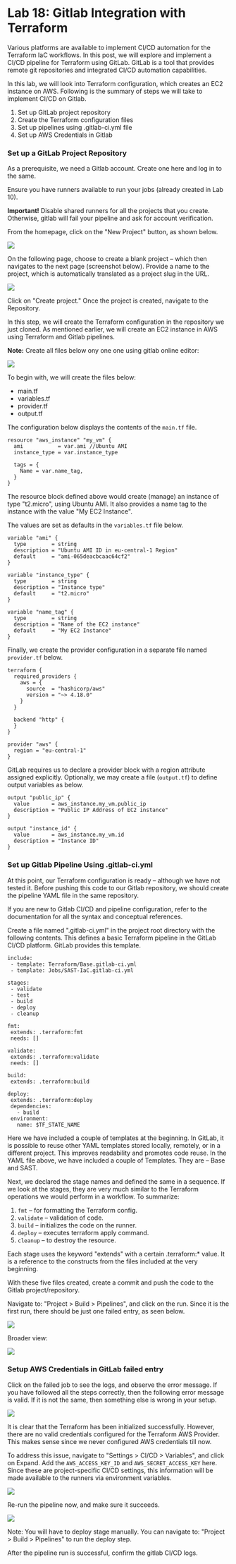 # Lab 18: Gitlab Integration with Terraform 

Various platforms are available to implement CI/CD automation for the Terraform IaC workflows. In this post, we will explore and implement a CI/CD pipeline for Terraform using GitLab. GitLab is a tool that provides remote git repositories and integrated CI/CD automation capabilities.

In this lab, we will look into Terraform configuration, which creates an EC2 instance on AWS. Following is the summary of steps we will take to implement CI/CD on Gitlab.

1. Set up GitLab project repository
2. Create the Terraform configuration files
3. Set up pipelines using .gitlab-ci.yml file
4. Set up AWS Credentials in Gitlab

### Set up a GitLab Project Repository

As a prerequisite, we need a Gitlab account. Create one here and log in to the same.

Ensure you have runners available to run your jobs (already created in Lab 10).

**Important!** Disable shared runners for all the projects that you create. Otherwise, gitlab will fail your pipeline and ask for account verification.


From the homepage, click on the "New Project" button, as shown below.

![](./images/_01.png)


On the following page, choose to create a blank project – which then navigates to the next page (screenshot below). Provide a name to the project, which is automatically translated as a project slug in the URL.


![](./images/_02.png)

Click on "Create project." Once the project is created, navigate to the Repository.

In this step, we will create the Terraform configuration in the repository we just cloned. As mentioned earlier, we will create an EC2 instance in AWS using Terraform and Gitlab pipelines.

**Note:** Create all files below ony one one using gitlab online editor:

![](./images/_03.png)


To begin with, we will create the files below:

- main.tf
- variables.tf
- provider.tf
- output.tf

The configuration below displays the contents of the `main.tf` file.

```
resource "aws_instance" "my_vm" {
  ami           = var.ami //Ubuntu AMI
  instance_type = var.instance_type

  tags = {
    Name = var.name_tag,
  }
}
```

The resource block defined above would create (manage) an instance of type "t2.micro", using Ubuntu AMI. It also provides a name tag to the instance with the value "My EC2 Instance".

The values are set as defaults in the `variables.tf` file below.

```
variable "ami" {
  type        = string
  description = "Ubuntu AMI ID in eu-central-1 Region"
  default     = "ami-065deacbcaac64cf2"
}

variable "instance_type" {
  type        = string
  description = "Instance type"
  default     = "t2.micro"
}

variable "name_tag" {
  type        = string
  description = "Name of the EC2 instance"
  default     = "My EC2 Instance"
}
```

Finally, we create the provider configuration in a separate file named `provider.tf` below.

```
terraform {
  required_providers {
    aws = {
      source  = "hashicorp/aws"
      version = "~> 4.18.0"
    }
  }

  backend "http" {
  }
}

provider "aws" {
  region = "eu-central-1"
}
```

GitLab requires us to declare a provider block with a region attribute assigned explicitly. Optionally, we may create a file (`output.tf`) to define output variables as below.

```
output "public_ip" {
  value       = aws_instance.my_vm.public_ip
  description = "Public IP Address of EC2 instance"
}

output "instance_id" {
  value       = aws_instance.my_vm.id
  description = "Instance ID"
}
```

### Set up Gitlab Pipeline Using .gitlab-ci.yml

At this point, our Terraform configuration is ready – although we have not tested it. Before pushing this code to our Gitlab repository, we should create the pipeline YAML file in the same repository.

If you are new to Gitlab CI/CD and pipeline configuration, refer to the documentation for all the syntax and conceptual references.

Create a file named ".gitlab-ci.yml" in the project root directory with the following contents. This defines a basic Terraform pipeline in the GitLab CI/CD platform. GitLab provides this template.

```
include:
 - template: Terraform/Base.gitlab-ci.yml  
 - template: Jobs/SAST-IaC.gitlab-ci.yml   

stages:
 - validate
 - test
 - build
 - deploy
 - cleanup

fmt:
 extends: .terraform:fmt
 needs: []

validate:
 extends: .terraform:validate
 needs: []

build:
 extends: .terraform:build

deploy:
 extends: .terraform:deploy
 dependencies:
   - build
 environment:
   name: $TF_STATE_NAME
```

Here we have included a couple of templates at the beginning. In GitLab, it is possible to reuse other YAML templates stored locally, remotely, or in a different project. This improves readability and promotes code reuse. In the YAML file above, we have included a couple of Templates. They are – Base and SAST.

Next, we declared the stage names and defined the same in a sequence. If we look at the stages, they are very much similar to the Terraform operations we would perform in a workflow. To summarize:

1. `fmt` – for formatting the Terraform config.
2. `validate` – validation of code.
3. `build` – initializes the code on the runner.
4. `deploy` – executes terraform apply command.
5. `cleanup` – to destroy the resource.


Each stage uses the keyword "extends" with a certain .terraform:* value. It is a reference to the constructs from the files included at the very beginning.

With these five files created, create a commit and push the code to the Gitlab project/repository.


Navigate to: "Project > Build > Pipelines", and click on the run. Since it is the first run, there should be just one failed entry, as seen below.

![](./images/_04.png)

Broader view:

![](./images/_05.png)


### Setup AWS Credentials in GitLab failed entry


Click on the failed job to see the logs, and observe the error message. If you have followed all the steps correctly, then the following error message is valid. If it is not the same, then something else is wrong in your setup.

![](./images/_06.png)

It is clear that the Terraform has been initialized successfully. However, there are no valid credentials configured for the Terraform AWS Provider. This makes sense since we never configured AWS credentials till now.

To address this issue, navigate to "Settings > CI/CD > Variables", and click on Expand. Add the `AWS_ACCESS_KEY_ID` and `AWS_SECRET_ACCESS_KEY` here. Since these are project-specific CI/CD settings, this information will be made available to the runners via environment variables.

![](./images/_07.png)

Re-run the pipeline now, and make sure it succeeds.

![](./images/_08.png)

Note: You will have to deploy stage manually. You can navigate to: "Project > Build > Pipelines" to run the deploy step.

After the pipeline run is successful, confirm the gitlab CI/CD logs.
